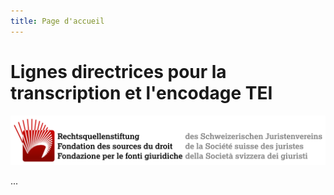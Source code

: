 ```yaml
---
title: Page d'accueil
---
```


# Lignes directrices pour la transcription et l'encodage TEI

![SSRQ Logo](assets/images/ssrq-logo.svg)

...
